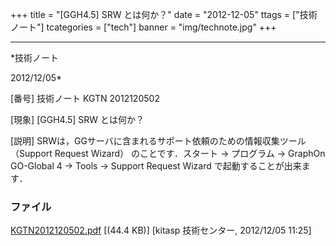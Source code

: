 ﻿+++
title = "[GGH4.5] SRW とは何か？"
date = "2012-12-05"
ttags = ["技術ノート"]
tcategories = ["tech"]
banner = "img/technote.jpg"
+++

-----------------------------------------------------------------------------------------------------------------------------

*技術ノート

2012/12/05*


[番号]
技術ノート KGTN 2012120502

[現象]
[GGH4.5] SRW とは何か？

[説明]
SRWは，GGサーバに含まれるサポート依頼のための情報収集ツール （Support
Request Wizard） のことです．スタート → プログラム → GraphOn GO-Global 4
→ Tools → Support Request Wizard で起動することが出来ます．


### ファイル

 
 


[KGTN2012120502.pdf](http://techreport.kitasp.net/attachments/download/1137/KGTN2012120502.pdf)
 [(44.4 KB)] [kitasp 技術センター, 2012/12/05
11:25]


 


 

